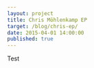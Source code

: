 ```yaml
---
layout: project
title: Chris Möhlenkamp EP
target: /blog/chris-ep/
date: 2015-04-01 14:00:00
published: true
---
```


Test